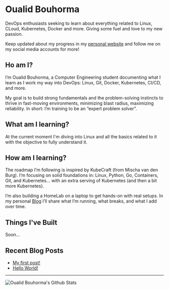 # Oualid Bouhorma

DevOps enthusiasts seeking to learn about everything related to Linux, CLoud, Kubernetes, Docker and more. Giving some fuel and love to my new passion.

Keep updated about my progress in my [personal website](https://www.oualidbouhorma.com) and follow me on my social media accounts for more!

## Ho am I?

I’m Oualid Bouhorma, a Computer Engineering student documenting what I learn as I work my way into DevOps: Linux, Git, Docker, Kubernetes, CI/CD, and more.

My goal is to build strong fundamentals and the problem-solving instincts to thrive in fast-moving environments, minimizing blast radius, maximizing reliability. In short: I’m training to be an “expert problem solver”.

## What am I learning?

At the current moment I'm diving into Linux and all the basics related to it with the objective to fully understand it.

## How am I learning?

The roadmap I’m following is inspired by KubeCraft (from Mischa van den Burg). I’m focusing on solid foundations in: Linux, Python, Go, Containers, Git, and Kubernetes… with an extra serving of Kubernetes (and then a bit more Kubernetes).

I’m also building a HomeLab on a laptop to get hands-on with real setups. In my personal [Blog](https://www.oualidbouhorma.com) I’ll share what I’m running, what breaks, and what I add over time.

## Things I've Built

Soon...

## Recent Blog Posts
<!-- BLOG-POST-LIST:START -->
- [My first post!](https://www.oualidbouhorma.com/posts/my-first-post/)
- [Hello World!](https://www.oualidbouhorma.com/about/)
<!-- BLOG-POST-LIST:END -->

---

<img align="left" alt="Oualid Bouhorma's Github Stats" src="https://github-readme-stats.vercel.app/api?username=oualidbouhorma&show_icons=true&hide_border=true"/>

